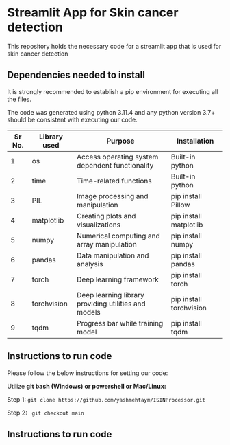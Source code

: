 # Streamlit App for Skin cancer detection

This repository holds the necessary code for a streamlit app that is used for skin cancer detection

## Dependencies needed to install

It is strongly recommended to establish a pip environment for executing all the files.

The code was generated using python 3.11.4 and any python version 3.7+ should be consistent with executing our code.

|Sr No.|Library used|Purpose| Installation|
|---|---|---|---|
|1| os | Access operating system dependent functionality | Built-in python |
|2| time | Time-related functions | Built-in python |
|3| PIL | Image processing and manipulation | pip install Pillow |
|4| matplotlib | Creating plots and visualizations | pip install matplotlib |
|5| numpy | Numerical computing and array manipulation | pip install numpy |
|6| pandas | Data manipulation and analysis | pip install pandas |
|7| torch | Deep learning framework | pip install torch |
|8| torchvision | Deep learning library providing utilities and models | pip install torchvision |
|9| tqdm | Progress bar while training model | pip install tqdm |

## Instructions to run code

Please follow the below instructions for setting our code:

 Utilize <b> git bash (Windows) or powershell or Mac/Linux:</b>
 
Step 1: ```git clone https://github.com/yashmehtaym/ISINProcessor.git```

Step 2: ``` git checkout main```


## Instructions to run code
